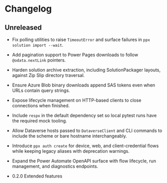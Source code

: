 # Changelog

## Unreleased

- Fix polling utilities to raise `TimeoutError` and surface failures in `ppx solution import --wait`.
- Add pagination support to Power Pages downloads to follow `@odata.nextLink` pointers.
- Harden solution archive extraction, including SolutionPackager layouts, against Zip Slip directory traversal.
- Ensure Azure Blob binary downloads append SAS tokens even when URLs contain query strings.
- Expose lifecycle management on HTTP-based clients to close connections when finished.
- Include `respx` in the default dependency set so local pytest runs have the required mock tooling.
- Allow Dataverse hosts passed to `DataverseClient` and CLI commands to include the scheme or bare hostname interchangeably.
- Introduce `ppx auth create` for device, web, and client-credential flows while keeping legacy aliases with deprecation warnings.
- Expand the Power Automate OpenAPI surface with flow lifecycle, run management, and diagnostics endpoints.

- 0.2.0 Extended features
